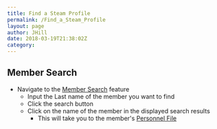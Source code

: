 ```yaml
---
title: Find a Steam Profile
permalink: /Find_a_Steam_Profile
layout: page
author: JHill
date: 2018-03-19T21:38:02Z
category: 
---
```

## Member Search

  - Navigate to the [Member
    Search](http://personnel.29th.org/#membersearch) feature
      - Input the Last name of the member you want to find
      - Click the search button
      - Click on the name of the member in the displayed search results
          - This will take you to the member's [Personnel
            File](Personnel_File "wikilink")

